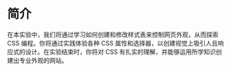 # 简介

在本实验中，我们将通过学习如何创建和修改样式表来控制网页外观，从而探索 CSS 编程。你将通过实践体验各种 CSS 属性和选择器，以创建视觉上吸引人且响应式的设计。在实验结束时，你将对 CSS 有扎实的理解，并能够运用所学知识创建出专业外观的网站。
